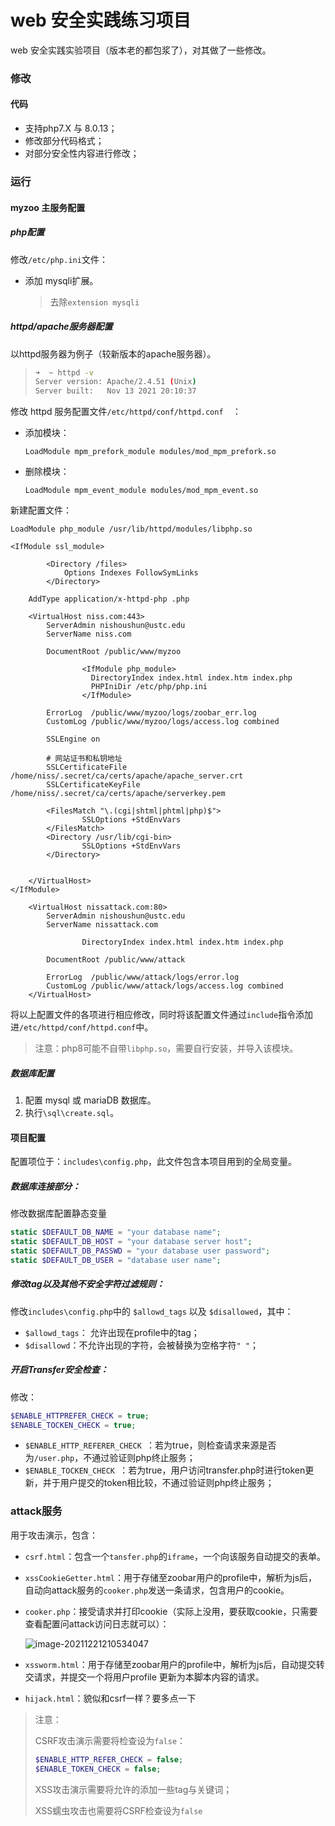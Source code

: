 # web 安全实践练习项目

web 安全实践实验项目（版本老的都包浆了），对其做了一些修改。

### 修改
#### 代码
* 支持php7.X 与 8.0.13；
* 修改部分代码格式；
* 对部分安全性内容进行修改；

### 运行

#### myzoo 主服务配置

##### php配置

修改`/etc/php.ini`文件：

* 添加 mysqli扩展。

  > 去除`extension mysqli`

##### httpd/apache服务器配置

以httpd服务器为例子（较新版本的apache服务器）。

> ```bash
> ➜  ~ httpd -v       
> Server version: Apache/2.4.51 (Unix)
> Server built:   Nov 13 2021 20:10:37
> ```

修改 httpd 服务配置文件`/etc/httpd/conf/httpd.conf 
 `：

* 添加模块：

  ```htaccess
  LoadModule mpm_prefork_module modules/mod_mpm_prefork.so
  ```

* 删除模块：

  ```htaccess
  LoadModule mpm_event_module modules/mod_mpm_event.so
  ```

新建配置文件：

```htaccess
LoadModule php_module /usr/lib/httpd/modules/libphp.so

<IfModule ssl_module>

		<Directory /files>
			Options Indexes FollowSymLinks
		</Directory>
    
    AddType application/x-httpd-php .php

	<VirtualHost niss.com:443>
		ServerAdmin nishoushun@ustc.edu
		ServerName niss.com	

		DocumentRoot /public/www/myzoo

                <IfModule php_module>
                  DirectoryIndex index.html index.htm index.php
                  PHPIniDir /etc/php/php.ini
                </IfModule>

		ErrorLog  /public/www/myzoo/logs/zoobar_err.log
		CustomLog /public/www/myzoo/logs/access.log combined

		SSLEngine on

		# 网站证书和私钥地址
		SSLCertificateFile    /home/niss/.secret/ca/certs/apache/apache_server.crt
		SSLCertificateKeyFile /home/niss/.secret/ca/certs/apache/serverkey.pem

		<FilesMatch "\.(cgi|shtml|phtml|php)$">
				SSLOptions +StdEnvVars
		</FilesMatch>
		<Directory /usr/lib/cgi-bin>
				SSLOptions +StdEnvVars
		</Directory>

	
	</VirtualHost>
</IfModule>

	<VirtualHost nissattack.com:80>
		ServerAdmin nishoushun@ustc.edu
		ServerName nissattack.com	

                DirectoryIndex index.html index.htm index.php

		DocumentRoot /public/www/attack

		ErrorLog  /public/www/attack/logs/error.log
		CustomLog /public/www/attack/logs/access.log combined
	</VirtualHost>
```

将以上配置文件的各项进行相应修改，同时将该配置文件通过`include`指令添加进`/etc/httpd/conf/httpd.conf`中。

> 注意：php8可能不自带`libphp.so`，需要自行安装，并导入该模块。

##### 数据库配置

1. 配置 mysql 或 mariaDB 数据库。
2. 执行`\sql\create.sql`。

#### 项目配置

配置项位于：`includes\config.php`，此文件包含本项目用到的全局变量。

##### 数据库连接部分：

修改数据库配置静态变量

```php
static $DEFAULT_DB_NAME = "your database name";
static $DEFAULT_DB_HOST = "your database server host";
static $DEFAULT_DB_PASSWD = "your database user password";
static $DEFAULT_DB_USER = "database user name";
```

##### 修改tag以及其他不安全字符过滤规则：

修改`includes\config.php`中的 `$allowd_tags` 以及 `$disallowed`，其中：

* `$allowd_tags`： 允许出现在profile中的tag；
* `$disallowd`：不允许出现的字符，会被替换为空格字符`" "`；

##### 开启Transfer安全检查：

修改：

```php
$ENABLE_HTTPREFER_CHECK = true;
$ENABLE_TOCKEN_CHECK = true;
```

* `$ENABLE_HTTP_REFERER_CHECK `：若为true，则检查请求来源是否为`/user.php`，不通过验证则php终止服务；
* `$ENABLE_TOCKEN_CHECK `：若为true，用户访问transfer.php时进行token更新，并于用户提交的token相比较，不通过验证则php终止服务；

### attack服务

用于攻击演示，包含：

* `csrf.html`：包含一个`tansfer.php`的`iframe`，一个向该服务自动提交的表单。

* `xssCookieGetter.html`：用于存储至zoobar用户的profile中，解析为js后，自动向attack服务的`cooker.php`发送一条请求，包含用户的cookie。

* `cooker.php`：接受请求并打印cookie（实际上没用，要获取cookie，只需要查看配置问attack访问日志就可以）：

  ![image-20211221210534047](https://ni187note-pics.oss-cn-hangzhou.aliyuncs.com/notes-img/image-20211221210534047.png)

* `xssworm.html`：用于存储至zoobar用户的profile中，解析为js后，自动提交转交请求，并提交一个将用户profile 更新为本脚本内容的请求。

* `hijack.html`：貌似和csrf一样？要多点一下

> 注意：
>
> CSRF攻击演示需要将检查设为`false`：
>
> ```php
> $ENABLE_HTTP_REFER_CHECK = false;
> $ENABLE_TOKEN_CHECK = false;
> ```
>
> XSS攻击演示需要将允许的添加一些tag与关键词；
>
> XSS蠕虫攻击也需要将CSRF检查设为`false`
